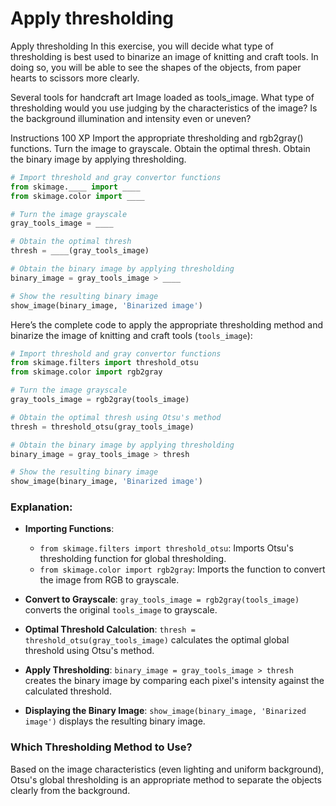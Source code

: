 # Apply thresholding

Apply thresholding
In this exercise, you will decide what type of thresholding is best used to binarize an image of knitting and craft tools. In doing so, you will be able to see the shapes of the objects, from paper hearts to scissors more clearly.

Several tools for handcraft art
Image loaded as tools_image.
What type of thresholding would you use judging by the characteristics of the image? Is the background illumination and intensity even or uneven?

Instructions
100 XP
Import the appropriate thresholding and rgb2gray() functions.
Turn the image to grayscale.
Obtain the optimal thresh.
Obtain the binary image by applying thresholding.

```py
# Import threshold and gray convertor functions
from skimage.____ import ____
from skimage.color import ____

# Turn the image grayscale
gray_tools_image = ____

# Obtain the optimal thresh
thresh = ____(gray_tools_image)

# Obtain the binary image by applying thresholding
binary_image = gray_tools_image > ____

# Show the resulting binary image
show_image(binary_image, 'Binarized image')
```

Here’s the complete code to apply the appropriate thresholding method and binarize the image of knitting and craft tools (`tools_image`):

```python
# Import threshold and gray convertor functions
from skimage.filters import threshold_otsu
from skimage.color import rgb2gray

# Turn the image grayscale
gray_tools_image = rgb2gray(tools_image)

# Obtain the optimal thresh using Otsu's method
thresh = threshold_otsu(gray_tools_image)

# Obtain the binary image by applying thresholding
binary_image = gray_tools_image > thresh

# Show the resulting binary image
show_image(binary_image, 'Binarized image')
```

### Explanation:
- **Importing Functions**:
  - `from skimage.filters import threshold_otsu`: Imports Otsu's thresholding function for global thresholding.
  - `from skimage.color import rgb2gray`: Imports the function to convert the image from RGB to grayscale.
  
- **Convert to Grayscale**: `gray_tools_image = rgb2gray(tools_image)` converts the original `tools_image` to grayscale.
  
- **Optimal Threshold Calculation**: `thresh = threshold_otsu(gray_tools_image)` calculates the optimal global threshold using Otsu's method.
  
- **Apply Thresholding**: `binary_image = gray_tools_image > thresh` creates the binary image by comparing each pixel's intensity against the calculated threshold.

- **Displaying the Binary Image**: `show_image(binary_image, 'Binarized image')` displays the resulting binary image.

### Which Thresholding Method to Use?
Based on the image characteristics (even lighting and uniform background), Otsu's global thresholding is an appropriate method to separate the objects clearly from the background.